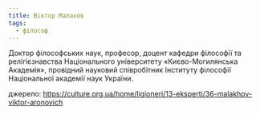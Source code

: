 ```yaml
---
title: Віктор Малахов
tags:
  - філософ
---
```

Доктор філософських наук, професор, доцент кафедри філософії та релігієзнавства Національного університету «Києво-Могилянська Академія», провідний науковий співробітник Інституту філософії Національної академії наук України.

джерело: https://culture.org.ua/home/ligioneri/13-eksperti/36-malakhov-viktor-aronovich